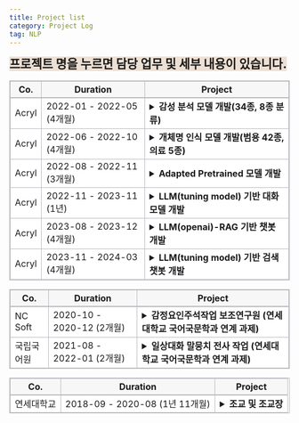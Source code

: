 ```yaml
---
title: Project list
category: Project Log
tag: NLP
---
```


<span style="background-color:#ede0d4; font-size : 16pt"><strong>프로젝트 명을 누르면 담당 업무 및 세부 내용이 있습니다.</strong></span>

<html>
  <head>
    <style type="text/css">
      .line{border-bottom: 1px solid #BDB8C1;}
      .line2{border-bottom: 2px solid #BDB8C1;}
      .line3{border-bottom: 1px solid #BDB8C1; background-color: #F7F7F7;}
      .line4{border-bottom: 2px solid #BDB8C1; background-color: #F7F7F7;}
      table, th, td {
         border:1px solid #BDB8C1;
         background-color: #FFFFFF;
       }
    </style>
   </head>
   <body>
     <table style="border-collapse:collapse">
       <tr>
         <th class="line4" bgcolor="#F8F7F9">Co.</th>
         <th class="line4" bgcolor="#F8F7F9">Duration</th>
         <th class="line4" bgcolor="#F8F7F9">Project</th>
       </tr>
       <tr>
         <td class="line">Acryl</td>
         <td class="line">2022-01 - 2022-05 (4개월)</td>
         <td class="line">
           <details>
           <summary><span class="glyphicon glyphicon-menu-right"></span>
            <span class="glyphicon glyphicon-option-horizontal" style="display:none"></span><strong>감성 분석 모델 개발(34종, 8종 분류)</strong></summary>
              <li>담당 업무:</li>
                  1) 한국어 감성 class 선정<br>
                  2) 데이터 수집<br>
                  3) 감성 분류 모델 개발<br>
              <br>
              <li>사용 기술: </li>
                  1) 한국어 감성 분석 및 감정 표현 분류와 관련된 언어학 지식<br>
                  2) NLP-classifiacation model 개발 기술(최종 모델: Koelectra)<br>
               <br>
              <li>개발 언어: </li> 
                 python (framework: pytorch)
               <br>
              <li>수행 업무 요약:</li>
                  한국어 감성 분석 및 감정 표현 분류와 관련된 언어학 지식을 활용하여 34종, 8종의 한국어 감성 분류 모델을 개발. 34종, 8종 감성 분류 모델은 각각 f1-score 78, 84로 개발 종료 되었으며 해당 모델은 현재 우울증 판별 사업, 아동 돌보미 봇 사업, 역사 인물 복원 사업 등 다양한 사업에 활용 중. <br>
            </details>
          </td>
       </tr>
       <tr>
         <td class="line">Acryl</td>
         <td class="line">2022-06 - 2022-10 (4개월)</td>
         <td class="line">
           <details>
           <summary><span class="glyphicon glyphicon-menu-right"></span>
            <span class="glyphicon glyphicon-option-horizontal" style="display:none"></span><strong>개체명 인식 모델 개발(범용 42종, 의료 5종)</strong></summary>
              <li>담당 업무: </li>
                  1) 범용/의료 개체명 인식 모델 개발<br>
              <br>
              <li>사용 기술: </li>
                  1) NLP-classifiacation model 개발 기술(최종 모델: Koelectra_bilstm_CRF (3 bilstm layer))<br>
              <br>
              <li>개발 언어: </li>
                 python (framework: pytorch)
              <br>
              <li>수행 업무 요약:</li>
                  범용 개체명 인식 모델(42 class)과 인공지능 기반 헬스케어 플랫폼에서 사용될 bio NER 모델(5 class) 개발.<br>
            </details>
          </td>
       </tr>
       <tr>
         <td class="line">Acryl</td>
         <td class="line"> 2022-08 - 2022-11 (3개월)</td>
         <td class="line">
           <details>
           <summary><span class="glyphicon glyphicon-menu-right"></span>
            <span class="glyphicon glyphicon-option-horizontal" style="display:none"></span><strong>Adapted Pretrained 모델 개발</strong></summary>
              <li>담당 업무: </li>
                  1) 특수 도메인에 사용될 Pretrained model 추가 학습 모델 개발(BERT, Electra, Roberta)<br>
              <br>
              <li>사용 기술: </li>
                  1) MLM task 수행 모델 구현 기술 (BERT, Electra, Roberta 적용)<br>
              <br>
              <li>개발 언어: python (framework: pytorch)</li>
              <br>
              <li>수행 업무 요약:</li>
                  헬스케어, 법률 등 일상적으로 사용되는 문어 혹은 구어와 상이한 어휘가 다수 분포된 도메인에 사용될 사전학습 모델 개발<br>
              <br>
              <li>개발물 산출 기여도: 100%</li>
            </details>
          </td>
       </tr>
       <tr>
         <td class="line">Acryl</td>
         <td class="line"> 2022-11 - 2023-11 (1년)</td>
         <td class="line">
           <details>
           <summary><span class="glyphicon glyphicon-menu-right"></span>
            <span class="glyphicon glyphicon-option-horizontal" style="display:none"></span><strong>LLM(tuning model) 기반 대화 모델 개발</strong></summary>
              <li>담당 업무: </li>
                  1) LLM 기반 멀티턴  대화 모델 개발<br>
                  2) LLM instruction data 수집 및 전처리<br>
                  3) 윤리 검증 모델 개발<br>
                  4) 윤리 검증 모델 학습 데이터 수집<br>
                  5) 감성 분석 모델 제공<br>
              <br>
              <li>사용 기술: </li>
                  1) LLM instruction tuning 기술 (LLaMa 2 13B Qlora tuning)<br>
                  2) Data 전처리 (vicuna + dolly + alpaca + korquad1.0 + korquad2.0 각 데이터별 특성 분석 후 동일한 instruction data로 변형)<br>
                  3) Retrieval Augmented Generation 기반 챗봇 개발 기술<br>
                  4) RAG에 사용될 vectorstore 구축<br>
                  5) NLP-classifiacation model 개발 기술<br>
              <br>
              <li>개발 언어: </li>
                python (framework: pytorch/ rag pipeline 구축에 사용된 library: Langchain / vectorstore: FAISS)
              <br>
              <li>수행 업무 요약:</li>
                  LLLM 기반 멀티턴 대화 모델 개발과 윤리 검증 모델, 감성 분석 모델 개발을 담당. 대화 모델의 경우 LLM의 환각현상을 줄이기 위해 RAG 기술을 적용, Retriever 정확도를 높이기 위해 vectorstore 저장 시 metadata에 데이터 출처와 소제목을 함께 저장. <br>
네 가지 데이터를 수집하여 윤리 검증 모델 개발(f1-score 90.6) <br>
사용자 감성 분석에 사용할 감성 분석 모델 개발<br>
              <br>
              <li>협업 기여도:</li>
             대화 모델 50%(2인 협동 개발), 윤리 검증 모델 100%, 감성 분석 모델 100%
            </details>
          </td>
       </tr>
       <tr>
         <td class="line">Acryl</td>
         <td class="line">2023-08 - 2023-12 (4개월)</td>
         <td class="line">
           <details>
           <summary><span class="glyphicon glyphicon-menu-right"></span>
            <span class="glyphicon glyphicon-option-horizontal" style="display:none"></span><strong>LLM(openai)-RAG 기반 챗봇 개발</strong></summary>
              <li>담당 업무: </li>
                  1) LLM 기반 검색 시스템 개발<br>
              <br>
              <li>사용 기술: </li>
                  1) Retrieval Augmented Generation 기반 검색 시스템 개발 기술 <br>
                        - metadata filtering<br>
                        - hierarchical similarity search -> 3단계<br>
                          (1. query <-> document summary similarity search<br>
                           2. vectorstore내에서 1번에서 검색된 document를 기반으로 similarity search (속도 향상을 위한 filtering)<br>
                           3. retriever 정의 시 2번에서 검색된 document를 기반으로 similarity search)<br>
                        - translate(en->ko)<br>
                        - binary vectorstore(document type)<br>
                        - diverse Prompts(query type)<br>
                        - data summary for metadata<br>
                        - similarity-based reordering<br>
                        - return source file<br>
                        - 좋아요 싫어요 버튼 추가<br>
                        - [답변 일시, 소요 시간, 질문, 답변, 사용자 ip] 저장 기능 추가<br>
                  2) RAG에 사용될 vectorstore 구축<br>
              <br>
              <li>개발 언어: python (rag pipeline 구축에 사용된 library: Langchain / vectorstore: FAISS)</li>
              <br>
              <li>수행 업무 요약:</li>
                  openai 에서 공개한 GPT-4-turbo 모델을 사용하여 LLM 기반 검색 시스템 개발<br>
                   RAG pipeline의 정교화<br>
                  retrieval 결과의 정확도 향상을 위해 hierarchical similarity search 적용. <br>
                  retrieval data, 사용자 예상 질문 리스트 분석을 통해 retrieval data 카테고리 분류. 분류한 카테고리를 기준으로 retrieval data에 metadata 추. 이를 통해 retrieval에 소요되 시간 감축.<br>
                  gpt-4-turbo의 영어 답변 반환 문제를 해결하기 위해 영-한 번역 플로우를 추가
            </details>
          </td>
       </tr>
       <tr>
         <td class="line">Acryl</td>
         <td class="line"> 2023-11 - 2024-03 (4개월)</td>
         <td class="line">
           <details>
           <summary><span class="glyphicon glyphicon-menu-right"></span>
            <span class="glyphicon glyphicon-option-horizontal" style="display:none"></span><strong>LLM(tuning model) 기반 검색 챗봇 개발</strong></summary>
              <li>담당 업무: </li>
                  1) LLM 기반 검색 챗봇 개발<br>
              <br>
              <li>사용 기술: </li>
                  1) sLLM instruction tuning 기술 (Mistral, Solar DPO+Qlora tuning/ 7.24B,10.7B 모델 Merge)<br>
                  2) pdf로부터 instruction data 추출<br>
                  3) Model Merge(mergekit)<br>
                  4) Model Quantization (AWQ)<br>
                  5) Retrieval Augmented Generation 기반 검색 시스템 개발 기술 <br>
                  6) vLLM <br>
              <br>
              <li>개발 언어: python (rag pipeline 구축에 사용된 library: Langchain / vectorstore: FAISS)</li>
              <br>
              <li>수행 업무 요약:</li>
                  DPO+Qlora를 통해 개발한 자체 sLLM instruction tuning model과 huggingface에 공개된 7.24B급 모델들의 merge 실험을 통해 해당 과제에 사용될 모델을 개발. <br>
                  PDF형식의 각종 연구 자료에서 dpo data(instruction, context, response, rejected)를 추출하여 DPO+Qlora 학습 데이터 수집.<br>
                  연구자료 분석 및 분류 결과로 metadata생성, 이를 기준으로 RAG pipeline 구축<br>
                  vLLM 적용을 통해 추론 속도 향상
              <br>
            </details>
          </td>
       </tr>
   </table>
 </body>
</html>



<html>
  <head>
    <style type="text/css">
      .line{border-bottom: 1px solid #BDB8C1;}
      .line2{border-bottom: 2px solid #BDB8C1;}
      .line3{border-bottom: 1px solid #BDB8C1; background-color: #F7F7F7;}
      .line4{border-bottom: 2px solid #BDB8C1; background-color: #F7F7F7;}
      table, th, td {
         border:1px solid #BDB8C1;
         background-color: #FFFFFF;
       }
    </style>
   </head>
   <body>
     <table style="border-collapse:collapse">
       <tr>
         <th class="line4" bgcolor="#F8F7F9">Co.</th>
         <th class="line4" bgcolor="#F8F7F9">Duration</th>
         <th class="line4" bgcolor="#F8F7F9">Project</th>
       </tr>
       <tr>
         <td class="line">NC Soft</td>
         <td class="line">2020-10 - 2020-12 (2개월)</td>
         <td class="line">
           <details>
           <summary><span class="glyphicon glyphicon-menu-right"></span>
            <span class="glyphicon glyphicon-option-horizontal" style="display:none"></span><strong>감정요인주석작업 보조연구원 (연세대학교 국어국문학과 연계 과제)</strong></summary>
              <li>담당 업무: </li>
                  1) 텍스트 감성 요인 라벨링<br>
              <br>
              <li>사용 기술: </li>
                  1) 한국어 감성 분석 및 감정 표현과 관련된 언어학 지식<br>
              <br>
              <li>수행 업무 요약:</li>
                  문장 감성과 해당 감성을 결정하는 동사, 형용사에 대한 정보를 태깅하는 업무를 맡았습니다.<br>
            </details>
          </td>
       </tr>
       <tr>
         <td class="line">국립국어원</td>
         <td class="line">2021-08 - 2022-01 (2개월)</td>
         <td class="line">
           <details>
           <summary><span class="glyphicon glyphicon-menu-right"></span>
            <span class="glyphicon glyphicon-option-horizontal" style="display:none"></span><strong>일상대화 말뭉치 전사 작업 (연세대학교 국어국문학과 연계 과제)</strong></summary>
              <li>담당 업무: </li>
                  1) 텍스트 감성 요인 라벨링<br>
              <br>
              <li>사용 기술: </li>
                  1) 한국어 감성 분석 및 감정 표현과 관련된 언어학 지식<br>
              <br>
              <li>수행 업무 요약:</li>
                  녹음된 일상 대화를 전사하는 업무를 맡았습니다. 대화분석론을 공부하며 경험한 대화 전사 경험을 통해 빠르고 정확한 전사 결과를 전달하였습니다.<br>
            </details>
          </td>
       </tr>
   </table>
 </body>
</html>


<html>
  <head>
    <style type="text/css">
      .line{border-bottom: 1px solid #BDB8C1;}
      .line2{border-bottom: 2px solid #BDB8C1;}
      .line3{border-bottom: 1px solid #BDB8C1; background-color: #F7F7F7;}
      .line4{border-bottom: 2px solid #BDB8C1; background-color: #F7F7F7;}
      table, th, td {
         border:1px solid #BDB8C1;
         background-color: #FFFFFF;
       }
    </style>
   </head>
   <body>
     <table style="border-collapse:collapse">
       <tr>
         <th class="line4" bgcolor="#F8F7F9">Co.</th>
         <th class="line4" bgcolor="#F8F7F9">Duration</th>
         <th class="line4" bgcolor="#F8F7F9">Project</th>
       </tr>
       <tr>
         <td class="line">연세대학교</td>
         <td class="line">2018-09 - 2020-08 (1년 11개월)</td>
         <td class="line">
           <details>
           <summary><span class="glyphicon glyphicon-menu-right"></span>
            <span class="glyphicon glyphicon-option-horizontal" style="display:none"></span><strong>조교 및 조교장</strong></summary>
              <li>담당 업무: </li>
                  1) 학과 행사 관리<br>
                  2) 학과 전공 수업 관리 (과제 관리, 시험 감독 등)<br>
                  3) 학과 교수님 보조 업무<br>
                  4) (조교장 업무)학기별 수업 개설<br>
                  5) (조교장 업무) 학과 행정 업무<br>
                  6) (조교장 업무) 일반 조교 근무 관리<br>
            </details>
          </td>
       </tr>
   </table>
 </body>
</html>
